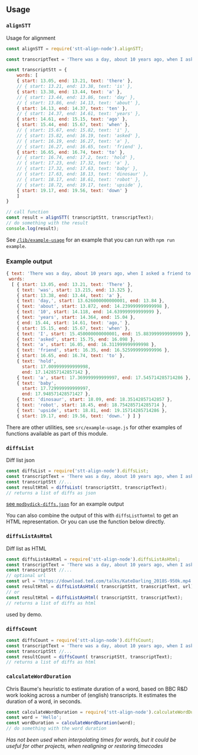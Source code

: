 ## Usage

### `alignSTT`
Usage for alignment

```js
const alignSTT = require('stt-align-node').alignSTT;

const transcriptText = 'There was a day, about 10 years ago, when I asked a friend to hold a baby dinosaur robot upside down. ';

const transcriptStt = { 
    words: [
    { start: 13.05, end: 13.21, text: 'there' },
    // { start: 13.21, end: 13.38, text: 'is' },
    { start: 13.38, end: 13.44, text: 'a' },
    // { start: 13.44, end: 13.86, text: 'day' },
    // { start: 13.86, end: 14.13, text: 'about' },
    { start: 14.13, end: 14.37, text: 'ten' },
    // { start: 14.37, end: 14.61, text: 'years' },
    { start: 14.61, end: 15.15, text: 'ago' },
    { start: 15.44, end: 15.67, text: 'when' },
    // { start: 15.67, end: 15.82, text: 'i' },
    // { start: 15.82, end: 16.19, text: 'asked' },
    // { start: 16.19, end: 16.27, text: 'a' },
    // { start: 16.27, end: 16.65, text: 'friend' },
    { start: 16.65, end: 16.74, text: 'to' },
    // { start: 16.74, end: 17.2, text: 'hold' },
    // { start: 17.23, end: 17.32, text: 'a' },
    // { start: 17.32, end: 17.63, text: 'baby' },
    // { start: 17.63, end: 18.13, text: 'dinosaur' },
    // { start: 18.17, end: 18.61, text: 'robot' },
    // { start: 18.72, end: 19.17, text: 'upside' },
    { start: 19.17, end: 19.56, text: 'down' } 
    ]
}

// call function 
const result = alignSTT( transcriptStt, transcriptText);
// do something with the result
console.log(result);
```

See [`/lib/example-usage`](./lib/example-usage.js) for an example that you can run with `npm run example`.

### Example output
 ```js
 { text: 'There was a day, about 10 years ago, when I asked a friend to hold a baby dinosaur robot upside down. ',
  words:
   [ { start: 13.05, end: 13.21, text: 'There' },
     { text: 'was', start: 13.215, end: 13.325 },
     { start: 13.38, end: 13.44, text: 'a' },
     { text: 'day,', start: 13.626000000000001, end: 13.84 },
     { text: 'about', start: 13.872, end: 14.239999999999998 },
     { text: '10', start: 14.118, end: 14.639999999999999 },
     { text: 'years', start: 14.364, end: 15.04 },
     { end: 15.44, start: 14.61, text: 'ago,' },
     { start: 15.15, end: 15.67, text: 'when' },
     { text: 'I', start: 15.450000000000001, end: 15.883999999999999 },
     { text: 'asked', start: 15.75, end: 16.098 },
     { text: 'a', start: 16.05, end: 16.311999999999998 },
     { text: 'friend', start: 16.35, end: 16.525999999999996 },
     { start: 16.65, end: 16.74, text: 'to' },
     { text: 'hold',
       start: 17.009999999999998,
       end: 17.142857142857142 },
     { text: 'a', start: 17.369999999999997, end: 17.545714285714286 },
     { text: 'baby',
       start: 17.729999999999997,
       end: 17.948571428571427 },
     { text: 'dinosaur', start: 18.09, end: 18.35142857142857 },
     { text: 'robot', start: 18.45, end: 18.754285714285714 },
     { text: 'upside', start: 18.81, end: 19.15714285714286 },
     { start: 19.17, end: 19.56, text: 'down.' } ] }
```

There are other utilities, see `src/example-usage.js` for other examples of functions available as part of this module.

###  ``diffsList``
Diff list json 

```js
const diffsList = require('stt-align-node').diffsList;
const transcriptText = 'There was a day, about 10 years ago, when I asked a friend to hold a baby dinosaur robot upside down. ';
const transcriptStt //...
const resultHtml = diffsList( transcriptStt, transcriptText);
// returns a list of diffs as json 
```

[see `modbydick-diffs.json`](sample/output/modbydick-diffs.json) for an example output

You can also combine the output of this with `diffsListToHtml` to get an HTML representation. Or you can use the function below directly.

### `diffsListAsHtml`

Diff list as HTML
```js
const diffsListAsHtml = require('stt-align-node').diffsListAsHtml;
const transcriptText = 'There was a day, about 10 years ago, when I asked a friend to hold a baby dinosaur robot upside down. ';
const transcriptStt //...
// optional url 
const url = 'https://download.ted.com/talks/KateDarling_2018S-950k.mp4';
const resultHtml = diffsListAsHtml( transcriptStt, transcriptText, url);
// or 
const resultHtml = diffsListAsHtml( transcriptStt, transcriptText);
// returns a list of diffs as html 
```

used by demo. 

### `diffsCount`

```js
const diffsCount = require('stt-align-node').diffsCount;
const transcriptText = 'There was a day, about 10 years ago, when I asked a friend to hold a baby dinosaur robot upside down. ';
const transcriptStt //...
const resultCount = diffsCount( transcriptStt, transcriptText);
// returns a list of diffs as html 
```

### `calculateWordDuration`

Chris Baume's heuristic to estimate duration of a word, based on BBC R&D work looking across a number of (english) transcripts. It estimates the duration of a word, in seconds.

```js
const calculateWordDuration = require('stt-align-node').calculateWordDuration;
const word = 'Hello';
const wordDuration = calculateWordDuration(word);
// do something with the word duration 
```

_Has not been used when interpolating times for words, but it could be useful for other projects, when realigning or restoring timecodes_